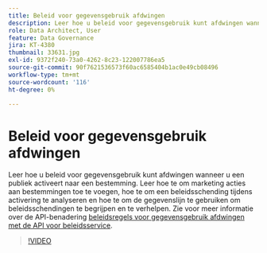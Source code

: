 ```yaml
---
title: Beleid voor gegevensgebruik afdwingen
description: Leer hoe u beleid voor gegevensgebruik kunt afdwingen wanneer u een publiek activeert naar een bestemming. Leer hoe te om marketing acties aan bestemmingen toe te voegen, hoe te om een beleidsschending tijdens activering te analyseren en hoe te om de gegevenslijn te gebruiken om beleidsschendingen te begrijpen en te verhelpen.
role: Data Architect, User
feature: Data Governance
jira: KT-4380
thumbnail: 33631.jpg
exl-id: 9372f240-73a0-4262-8c23-122007786ea5
source-git-commit: 90f7621536573f60ac6585404b1ac0e49cb08496
workflow-type: tm+mt
source-wordcount: '116'
ht-degree: 0%

---
```


# Beleid voor gegevensgebruik afdwingen

Leer hoe u beleid voor gegevensgebruik kunt afdwingen wanneer u een publiek activeert naar een bestemming. Leer hoe te om marketing acties aan bestemmingen toe te voegen, hoe te om een beleidsschending tijdens activering te analyseren en hoe te om de gegevenslijn te gebruiken om beleidsschendingen te begrijpen en te verhelpen. Zie voor meer informatie over de API-benadering [beleidsregels voor gegevensgebruik afdwingen met de API voor beleidsservice](https://experienceleague.adobe.com/docs/experience-platform/data-governance/enforcement/api-enforcement.html).

>[!VIDEO](https://video.tv.adobe.com/v/33631?quality=12&learn=on)